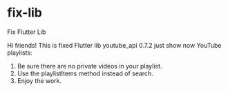# fix-lib
Fix Flutter Lib

Hi friends! This is fixed Flutter lib youtube_api 0.7.2 just show now YouTube playlists:

1. Be sure there are no private videos in your playlist. 
2. Use the playlistItems method instead of search.
3. Enjoy the work.
